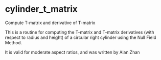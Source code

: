 # cylinder_t_matrix
Compute T-matrix and derivative of T-matrix

This is a routine for computing the T-matrix and T-matrix derivatives (with respect to radius and height) of a circular right cylinder using the Null Field Method. 

It is valid for moderate aspect ratios, and was written by Alan Zhan
